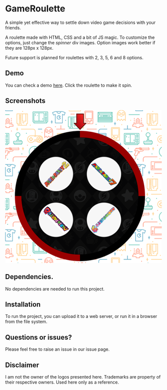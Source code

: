 # GameRoulette

A simple yet effective way to settle down video game decisions with your friends.

A roulette made with HTML, CSS and a bit of JS magic. To customize the options, just change the _spinner_ div images. Option images work better if they are 128px x 128px.

Future support is planned for roulettes with 2, 3, 5, 6 and 8 options. 

## Demo

You can check a demo [here]("http://mecabotware.com/pruebas/roulette/"). Click the roulette to make it spin.

## Screenshots
![](docs/img/s1.png)

## Dependencies.

No dependencies are needed to run this project. 

## Installation

To run the project, you can upload it to a web server, or run it in a browser from the file system.

## Questions or issues?

Please feel free to raise an issue in our issue page.

## Disclaimer

I am not the owner of the logos presented here. Trademarks are property of their respective owners. Used here only as a reference.